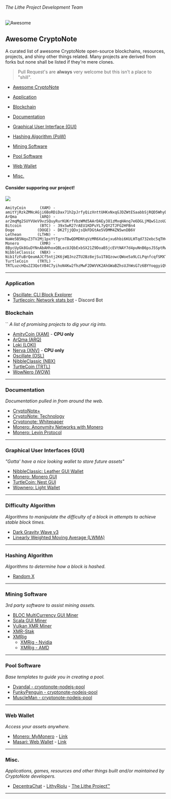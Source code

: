 ###### The Lithe Project Development Team

![Awesome](https://cdn.rawgit.com/sindresorhus/awesome/d7305f38d29fed78fa85652e3a63e154dd8e8829/media/badge.svg)

## Awesome CryptoNote

A curated list of awesome CryptoNote open-source blockchains, resources, projects, and shiny other things related.
Many projects are derived from forks but none shall be listed if they're mere clones.

> Pull Request's are **always** very welcome but this isn't a place to "shill".

-   [Awesome CryptoNote](https://github.com/lithe-project/awesome-cryptonote#awesome-cryptonote)

-   [Application](https://github.com/lithe-project/awesome-cryptonote#application)
-   [Blockchain](https://github.com/lithe-project/awesome-cryptonote#blockchain)
-   [Documentation](https://github.com/lithe-project/awesome-cryptonote#documentation)
-   [Graphical User Interface (GUI)](https://github.com/lithe-project/awesome-cryptonote#graphical-user-interfaces-gui)
-   [Hashing Algorithm (PoW)](https://github.com/lithe-project/awesome-cryptonote#hashing-algorithm)
-   [Mining Software](https://github.com/lithe-project/awesome-cryptonote#mining-software)
-   [Pool Software](https://github.com/lithe-project/awesome-cryptonote#pool-software)
-   [Web Wallet](https://github.com/lithe-project/awesome-cryptonote#web-wallet)
-   [Misc.](https://github.com/lithe-project/awesome-cryptonote#misc)

#### Consider supporing our project!

<img src="https://c5.patreon.com/external/logo/become_a_patron_button.png">

    AmityCoin      (XAM) - amitYjRzkZMNcAGji6BoRDiDax71h2pJrfyQizXnttUHKxNxqGJDZWtESaabbSjRQD5WhyDey4qn9XZpFcAgxxTg5mtJTF9jTM
    ArQma          (ARQ) - ar2mqMg2SUYVUeV9vzSQuyRurKUKrfVbzWMd5AArDAEy381zMxqHAnq7e6DGLjMQwS1zoU2utuW83SFYJmYTS4sY2Ams1V6nv
    Bitcoin        (BTC) - 39xSwR27rAEU1KDPuYL7yQY2TJFG2HFBn4
    Doge          (DOGE) - DK2TjjQDxjsQkFDGtAe5VDMM4ZN5wnDB6V
    Lethean       (LTHN) - NaWe5B5NqvZ3TV2Mj1pxYtTgrnTBwQDMDNtqVzMR6Xa5ejxu6hbi6KULHTqd732ebc5qTHvKXonokghUBd3pjLa8czovfrW1G561vPanSPRh
    Monero         (XMR) - 8BycUyGk8GuDYNnAbAHhoxQBLecUJQbExbSX21Z9DoaB5jcEVtNAY7d4puNnB6psJ5SptRw42r4v6fp1yFHTUWaW9RaQDvb
    NibbleClassic  (NBX) - Nib1fzFuBrQeumAJCf5ntj2K6jWQJnzZTU2Bz8ejSu1T8QzowcQWoe5a9LCLPqnfcqfSMXTdKWULfgwZxBioX4yi5p4UDjF29x
    TurtleCoin    (TRTL) - TRTLuzcHQu2Z3QotVB4C7yihoN4Kw2fhzMwF2DWVVK2AhGWaBZhsUJhWsG7z6BYYoqgyiQVHHJeRiU78UmwLcfqPTY1MBS7bjzb

* * *

### Application

-   [Oscillate: CLI Block Explorer](https://github.com/pxckets/cli-blockexplorer)
-   [Turtlecoin: Network stats bot](https://github.com/TheDevMinerTV/trtl-network-stats) - Discord Bot

### Blockchain

``
_A list of promising projects to dig your rig into._

-   [AmityCoin (XAM)](https://gitlab.com/amity-project/amity) - **CPU only**
-   [ArQma (ARQ)](https://github.com/arqma/arqma)
-   [Loki (LOKI)](https://github.com/loki-project/loki)
-   [Nerva (XNV)](https://bitbucket.org/nerva-project/nerva) - **CPU only**
-   [Oscillate (OSL)](https://github.com/oscillate-coin/oscillate)
-   [NibbleClassic (NBX)](https://github.com/NibbleClassic/NibbleClassic-Core-CLI)
-   [TurtleCoin (TRTL)](https://github.com/turtlecoin/turtlecoin/)
-   [WowNero (WOW)](https://github.com/wownero/wownero)

* * *

### Documentation

_Documentation pulled in from around the web._

-   [CryptoNote+](https://eprint.iacr.org/2019/021.pdf)
-   [CryptoNote: Technology](https://cryptonote.org/inside)
-   [Cryptonote: Whitepaper](https://cryptonote.org/whitepaper.pdf)
-   [Monero: Anonymity Networks with Monero](https://github.com/monero-project/monero/blob/master/ANONYMITY_NETWORKS.md)
-   [Monero: Levin Protocol](https://github.com/monero-project/monero/blob/master/LEVIN_PROTOCOL.md)

* * *

### Graphical User Interfaces (GUI)

_"Gotta' have a nice looking wallet to store future assets"_

-   [NibbleClassic: Leather GUI Wallet](https://github.com/NibbleClassic/NBXLeather-GUI-Wallet)
-   [Monero: Monero GUI](https://github.com/monero-project/monero-gui)
-   [TurtleCoin: Nest GUI](https://github.com/turtlecoin/turtle-wallet-go/)
-   [Wownero: Light Wallet](https://github.com/wownero/Wownero-Light-Wallet)

* * *

### Difficulty Algorithm

_Algorithms to manipulate the difficulty of a block in attempts to achieve stable block times._

-   [Dark Gravity Wave v3](https://gist.github.com/GeertJohan/b28da8105babf0553f21)
-   [Linearly Weighted Moving Average (LWMA)](https://github.com/zawy12/difficulty-algorithms/issues/3)

* * *

### Hashing Algorithm

_Algorithms to determine how a block is hashed._

-   [Random X](https://github.com/tevador/RandomX)

* * *

### Mining Software

_3rd party software to assist mining assets._

-   [BLOC MultiCurrency GUI Miner](https://github.com/furiousteam/BLOC-GUI-Miner)
-   [Scala GUI Miner](https://github.com/scala-network/GUI-miner)
-   [Vulkan XMR Miner](https://github.com/enerc/VulkanXMRMiner)
-   [XMR-Stak](https://github.com/fireice-uk/xmr-stak)
-   [XMRig](https://github.com/xmrig/xmrig)
    -   [XMRig - Nvidia](https://github.com/xmrig/xmrig-nvidia)
    -   [XMRig - AMD](https://github.com/xmrig/xmrig-amd)

* * *

### Pool Software

_Base templates to guide you in creating a pool._

-   [Dvandal - cryptonote-nodejs-pool](https://github.com/dvandal/cryptonote-nodejs-pool)
-   [FunkyPenguin - cryptonote-nodejs-pool](https://github.com/funkypenguin/cryptonote-nodejs-pool)
-   [MuscleMan - cryptonote-nodejs-pool](https://github.com/muscleman/cryptonote-nodejs-pool)

* * *

### Web Wallet

_Access your assets anywhere._

-   [Monero: MyMonero](https://github.com/mymonero) - [Link](https://wallet.mymonero.com/)
-   [Masari: Web Wallet](https://github.com/masari-project/masari-webwallet) - [Link](https://www.masariwallet.com/)

* * *

### Misc.

_Applications, games, resources and other things built and/or maintained by CryptoNote developers._

-   [DecentraChat](https://github.com/lithyriolu/decentrachat) - [LithyRiolu](https://github.com/lithyriolu) - [The Lithe Project™](https://github.com/lithe-project)

* * *
